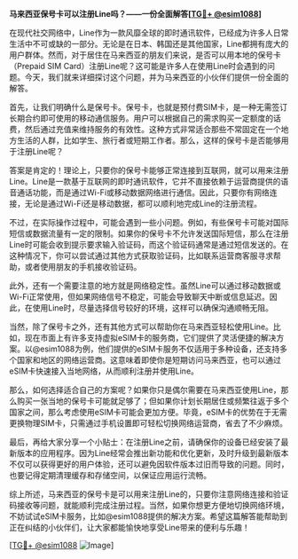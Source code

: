 **马来西亚保号卡可以注册Line吗？——一份全面解答[[TG💪+ @esim1088](https://t.me/s/esim1088)]**

在现代社交网络中，Line作为一款风靡全球的即时通讯软件，已经成为许多人日常生活中不可或缺的一部分。无论是在日本、韩国还是其他国家，Line都拥有庞大的用户群体。然而，对于居住在马来西亚的朋友们来说，是否可以用本地的保号卡（Prepaid SIM Card）注册Line呢？这可能是许多人在使用Line时会遇到的问题。今天，我们就来详细探讨这个问题，并为马来西亚的小伙伴们提供一份全面的解答。

首先，让我们明确什么是保号卡。保号卡，也就是预付费SIM卡，是一种无需签订长期合约即可使用的移动通信服务。用户可以根据自己的需求购买一定额度的话费，然后通过充值来维持服务的有效性。这种方式非常适合那些不常固定在一个地方生活的人群，比如学生、旅行者或短期工作者。那么，这样的保号卡是否能够用于注册Line呢？

答案是肯定的！理论上，只要你的保号卡能够正常连接到互联网，就可以用来注册Line。Line是一款基于互联网的即时通讯软件，它并不直接依赖于运营商提供的语音通话功能，而是通过Wi-Fi或移动数据网络进行通信。因此，只要你有网络连接，无论是通过Wi-Fi还是移动数据，都可以顺利地完成Line的注册流程。

不过，在实际操作过程中，可能会遇到一些小问题。例如，有些保号卡可能对国际短信或数据流量有一定的限制。如果你的保号卡不允许发送国际短信，那么在注册Line时可能会收到提示要求输入验证码，而这个验证码通常是通过短信发送的。在这种情况下，你可以尝试通过其他方式获取验证码，比如联系运营商客服寻求帮助，或者使用朋友的手机接收验证码。

此外，还有一个需要注意的地方就是网络稳定性。虽然Line可以通过移动数据或Wi-Fi正常使用，但如果网络信号不稳定，可能会导致聊天中断或信息延迟。因此，在使用Line时，尽量选择信号较好的环境，这样可以确保沟通顺畅无阻。

当然，除了保号卡之外，还有其他方式可以帮助你在马来西亚轻松使用Line。比如，现在市面上有许多支持虚拟eSIM卡的服务商，它们提供了灵活便捷的解决方案。以@esim1088为例，他们提供的eSIM卡服务不仅适用于多种设备，还支持多个国家和地区的网络运营商。这意味着即使你是短期访问马来西亚，也可以通过eSIM卡快速接入当地网络，从而顺利注册并使用Line。

那么，如何选择适合自己的方案呢？如果你只是偶尔需要在马来西亚使用Line，那么购买一张当地的保号卡可能就足够了；但如果你计划长期居住或频繁往返于多个国家之间，那么考虑使用eSIM卡可能会更加方便。毕竟，eSIM卡的优势在于无需更换物理SIM卡，只需通过手机设置即可轻松切换网络运营商，省去了不少麻烦。

最后，再给大家分享一个小贴士：在注册Line之前，请确保你的设备已经安装了最新版本的应用程序。因为Line经常会推出新功能和优化更新，及时升级到最新版本不仅可以获得更好的用户体验，还可以避免因软件版本过旧而导致的问题。同时，也要记得定期清理缓存和存储空间，以保证应用运行流畅。

综上所述，马来西亚的保号卡是可以用来注册Line的，只要你注意网络连接和验证码接收等问题，就能顺利完成注册过程。当然，如果你想更方便地切换网络环境，不妨试试eSIM卡服务，比如@esim1088提供的解决方案。希望这篇解答能帮助到正在纠结的小伙伴们，让大家都能愉快地享受Line带来的便利与乐趣！

[[TG💪+ @esim1088](https://t.me/s/esim1088) ![Image](https://i.postimg.cc/4NQfJmqS/Snipaste-2025-05-13-00-14-12.png)]